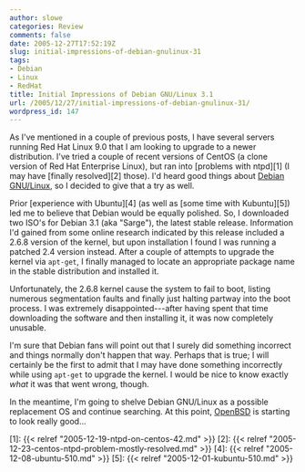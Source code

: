 ```yaml
---
author: slowe
categories: Review
comments: false
date: 2005-12-27T17:52:19Z
slug: initial-impressions-of-debian-gnulinux-31
tags:
- Debian
- Linux
- RedHat
title: Initial Impressions of Debian GNU/Linux 3.1
url: /2005/12/27/initial-impressions-of-debian-gnulinux-31/
wordpress_id: 147
---
```


As I've mentioned in a couple of previous posts, I have several servers running Red Hat Linux 9.0 that I am looking to upgrade to a newer distribution. I've tried a couple of recent versions of CentOS (a clone version of Red Hat Enterprise Linux), but ran into [problems with ntpd][1] (I may have [finally resolved][2] those). I'd heard good things about [Debian GNU/Linux][3], so I decided to give that a try as well.

Prior [experience with Ubuntu][4] (as well as [some time with Kubuntu][5]) led me to believe that Debian would be equally polished. So, I downloaded two ISO's for Debian 3.1 (aka "Sarge"), the latest stable release. Information I'd gained from some online research indicated by this release included a 2.6.8 version of the kernel, but upon installation I found I was running a patched 2.4 version instead. After a couple of attempts to upgrade the kernel via `apt-get`, I finally managed to locate an appropriate package name in the stable distribution and installed it.

Unfortunately, the 2.6.8 kernel cause the system to fail to boot, listing numerous segmentation faults and finally just halting partway into the boot process. I was extremely disappointed---after having spent that time downloading the software and then installing it, it was now completely unusable.

I'm sure that Debian fans will point out that I surely did something incorrect and things normally don't happen that way. Perhaps that is true; I will certainly be the first to admit that I may have done something incorrectly while using `apt-get` to upgrade the kernel. I would be nice to know exactly _what_ it was that went wrong, though.

In the meantime, I'm going to shelve Debian GNU/Linux as a possible replacement OS and continue searching. At this point, [OpenBSD][6] is starting to look really good...

[3]: http://www.debian.org/
[6]: http://www.openbsd.org/
[1]: {{< relref "2005-12-19-ntpd-on-centos-42.md" >}}
[2]: {{< relref "2005-12-23-centos-ntpd-problem-mostly-resolved.md" >}}
[4]: {{< relref "2005-12-08-ubuntu-510.md" >}}
[5]: {{< relref "2005-12-01-kubuntu-510.md" >}}
